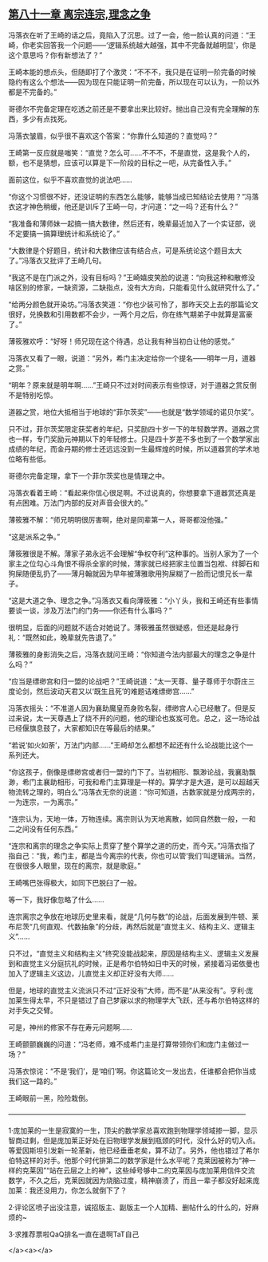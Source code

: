 ## [第八十一章 离宗连宗,理念之争](https://www.xxbiquge.com/11_11207/8860057.html)


  冯落衣在听了王崎的话之后，竟陷入了沉思。过了一会，他一脸认真的问道：“王崎，你老实回答我一个问题——‘逻辑系统越大越强，其中不完备就越明显’，你是这个意思吗？你有新想法了？”

  王崎本能的想点头，但随即打了个激灵：“不不不，我只是在证明一阶完备的时候隐约有这么个想法——因为现在只能证明一阶完备，所以现在可以认为，一阶以外都是不完备的。”

  哥德尔不完备定理在吃透之前还是不要拿出来比较好。抛出自己没有完全理解的东西，多少有点找死。

  冯落衣皱眉，似乎很不喜欢这个答案：“你靠什么知道的？直觉吗？”

  王崎第一反应就是嗤笑：“直觉？怎么可……不不不，不是直觉，这是我个人的，额，也不是猜想，应该可以算是下一阶段的目标之一吧，从完备性入手。”

  面前这位，似乎不喜欢直觉的说法吧……

  “你这个习惯很不好，还没证明的东西怎么能够，能够当成已知结论去使用？”冯落衣这才神色稍缓，他还是训斥了王崎一句，才问道：“之一吗？还有什么？”

  “我准备和薄师妹一起搞一搞大数律，然后还有，晚辈最近加入了一个实证部，说不定要搞一搞算理统计和系统论了。”

  “大数律是个好题目，统计和大数律应该有结合点，可是系统论这个题目太大了。”冯落衣又批评了王崎几句。

  “我这不是在门派之外，没有目标吗？”王崎嬉皮笑脸的说道：“向我这种和散修没啥区别的修家，一缺资源，二缺指点，没有大方向，只能看见什么就研究什么了。”

  “给两分颜色就开染坊。”冯落衣笑道：“你也少装可怜了，那昨天交上去的那篇论文很好，兑换数和引用数都不会少，一两个月之后，你在练气期弟子中就算是富豪了。”

  薄筱雅欢呼：“好呀！师兄现在这个待遇，总让我有种当初白让他的感觉。”

  冯落衣又看了一眼，说道：“另外，希门主决定给你一个提名——明年一月，道器之赏。”

  “明年？原来就是明年啊……”王崎只不过对时间表示有些惊讶，对于道器之赏反倒不是特别吃惊。

  道器之赏，地位大抵相当于地球的“菲尔茨奖”——也就是“数学领域的诺贝尔奖”。

  只不过，菲尔茨奖限定获奖者的年纪，只奖励四十岁一下的年轻数学界。道器之赏也一样，专门奖励元神期以下的年轻修士。只是四十岁差不多也到了一个数学家出成绩的年纪，而金丹期的修士还远远没到一生最辉煌的时候，所以道器赏的学术地位略有些低。

  哥德尔完备定理，拿下一个菲尔茨奖也是情理之中。

  冯落衣看着王崎：“看起来你信心很足啊。不过说真的，你想要拿下道器赏还真是有点困难。万法门内部的反对声音会很大的。”

  薄筱雅不解：“师兄明明很厉害啊，绝对是同辈第一人，哥哥都没他强。”

  “这是派系之争。”

  薄筱雅很是不解。薄家子弟永远不会理解“争权夺利”这种事的。当别人家为了一个家主之位勾心斗角恨不得杀全家的时候，薄家就已经把家主位置当包袱、绊脚石和狗屎随便乱扔了——薄月翰就因为早年被薄雅歌用狗屎糊了一脸而记恨兄长一辈子。

  “这是大道之争、理念之争。”冯落衣又看向薄筱雅：“小丫头，我和王崎还有些事情要谈一谈，涉及万法门的门务——你还有什么事吗？”

  很明显，后面的问题就不适合对她说了。薄筱雅虽然很疑惑，但还是起身行礼：“既然如此，晚辈就先告退了。”

  薄筱雅的身影消失之后，冯落衣就问王崎：“你知道今法内部最大的理念之争是什么吗？”

  “应当是缥缈宫和归一盟的论战吧？”王崎说道：“太一天尊、量子尊师于尔蔚庄三度论剑，然后波动天君又以‘既生且死’的难题诘难缥缈宫……”

  冯落衣摇头：“不准道人因为襄助魔皇而身败名裂，缥缈宫人心已经散了。但是反过来说，太一天尊遇上了绕不开的问题，他的理论也岌岌可危。总之，这一场论战已经偃旗息鼓了，大家都知识在等最后的结果。”

  “若说‘如火如荼’，万法门内部……”王崎却怎么都想不起还有什么论战能比这个一系列还大。

  “你这孩子，倒像是缥缈宫或者归一盟的门下了。当初相形、飘渺论战，我襄助飘渺，希门主襄助相形，可我和希门主算理是一样的。算学才是大道，是可以超越天物流转之理的，明白么”冯落衣无奈的说道：“你可知道，古数家就是分成两宗的，一为连宗，一为离宗。”

  “连宗认为，天地一体，万物连续。离宗则认为天地离散，如同自然数一般，一和二之间没有任何东西。”

  “连宗和离宗的理念之争实际上贯穿了整个算学之道的历史，而今天。”冯落衣指了指自己：“我，希门主，都是当今离宗的代表，你也可以管‘我们’叫逻辑派。当然，在很很多人眼里，现在的离宗，就是歌庭。”

  王崎嘴巴张得极大，如同下巴脱臼了一般。

  等一下，我好像忽略了什么……

  连宗离宗之争放在地球历史里来看，就是“几何与数”的论战，后面发展到牛顿、莱布尼茨“几何直观、代数抽象”的分歧，再然后就是“直觉主义、结构主义、逻辑主义”……

  只不过，“直觉主义和结构主义”终究没能战起来，原因是结构主义、逻辑主义发展到和直觉主义分庭抗礼的时候，正是希尔伯特如日中天的时候，紧接着冯诺依曼也加入了逻辑主义这边，儿直觉主义却正好没有大师……

  但是，地球的直觉主义流派只不过“正好没有”大师，而不是“从来没有”。亨利·庞加莱生得太早，不只是错过了自己梦寐以求的物理学大飞跃，还与希尔伯特这样的对手失之交臂。

  可是，神州的修家不存在寿元问题啊……

  王崎颤颤巍巍的问道：“冯老师，难不成希门主是打算带领你们和庞门主做过一场？”

  冯落衣惊诧：“不是‘我们’，是‘咱们’啊。你这篇论文一发出去，任谁都会把你当成我们这一路的。”

  王崎眼前一黑，险险栽倒。

  ——————————————————————————————————

  1·庞加莱的一生是寂寞的一生，顶尖的数学家总喜欢跑到物理学领域掺一脚，显示智商过剩，但是庞加莱正好处在旧物理学发展到瓶颈的时代，没什么好的切入点。等爱因斯坦引发新一轮革新，他已经垂垂老矣，算不动了。另外，他也错过了希尔伯特这样的对手。他那个时代排第二的数学家是什么水平呢？克莱因被称为“神一样的克莱因”“站在云层之上的神”，这些绰号够中二的克莱因与庞加莱用信件交流数学，不久之后，克莱因就因为烧脑过度，精神崩溃了，而且一辈子都没好起来庞加莱：我还没用力，你怎么就倒下了？

  2·评论区喷子出没注意，诚招版主、副版主一个人加精、删帖什么的什么的，好麻烦的~

  3·求推荐票啦QaQ排名一直在退啊TaT自己

  &lt;/a&gt;&lt;a&gt;&lt;/a&gt;
